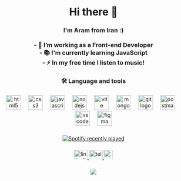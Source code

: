 <h1 align="center">Hi there 👋</h1>

###

<h3 align="center">I'm Aram from Iran :)<br><br>- 🔭 I’m working as a Front-end Developer<br>- 📚 I'm currently learning JavaScript<br>- ⚡ In my free time I listen to music!</h3>

###

<h3 align="center">🛠 Language and tools</h3>

###

<div align="center">
  <img src="https://skillicons.dev/icons?i=html" height="40" alt="html5 logo"  />
  <img width="12" />
  <img src="https://skillicons.dev/icons?i=css" height="40" alt="css3 logo"  />
  <img width="12" />
  <img src="https://skillicons.dev/icons?i=js" height="40" alt="javascript logo"  />
  <img width="12" />
  <img src="https://skillicons.dev/icons?i=nodejs" height="40" alt="nodejs logo"  />
  <img width="12" />
  <img src="https://skillicons.dev/icons?i=vite" height="40" alt="vite logo"  />
  <img width="12" />
  <img src="https://skillicons.dev/icons?i=mongodb" height="40" alt="mongodb logo"  />
  <img width="12" />
  <img src="https://skillicons.dev/icons?i=git" height="40" alt="git logo"  />
  <img width="12" />
  <img src="https://skillicons.dev/icons?i=postman" height="40" alt="postman logo"  />
  <img width="12" />
  <img src="https://skillicons.dev/icons?i=vscode" height="40" alt="vscode logo"  />
  <img width="12" />
  <img src="https://skillicons.dev/icons?i=figma" height="40" alt="figma logo"  />
</div>

###

<div align="center">
  <a href="https://open.spotify.com/user/aram135">
    <img src="https://spotify-recently-played-readme.vercel.app/api?user=aram135&count=5" alt="Spotify recently played"  />
  </a>
</div>

###

<div align="center">
  <a href="linkedin.com/aram-moradian" target="_blank">
    <img src="https://raw.githubusercontent.com/maurodesouza/profile-readme-generator/master/src/assets/icons/social/linkedin/default.svg" width="37" height="25" alt="linkedin logo"  />
  </a>
  <a href="t.me/ohsorrow" target="_blank">
    <img src="https://raw.githubusercontent.com/maurodesouza/profile-readme-generator/master/src/assets/icons/social/telegram/default.svg" width="37" height="25" alt="telegram logo"  />
  </a>
  <a href="x.com/AramThoughts" target="_blank">
    <img src="https://uxwing.com/wp-content/themes/uxwing/download/brands-and-social-media/x-social-media-logo-icon.png" width="25"  alt="x logo"  />
  </a>
</div>

###

<div align="center">
  <img src="https://visitor-badge.laobi.icu/badge?page_id=ohsorrow.ohsorrow&"  />
</div>

###
